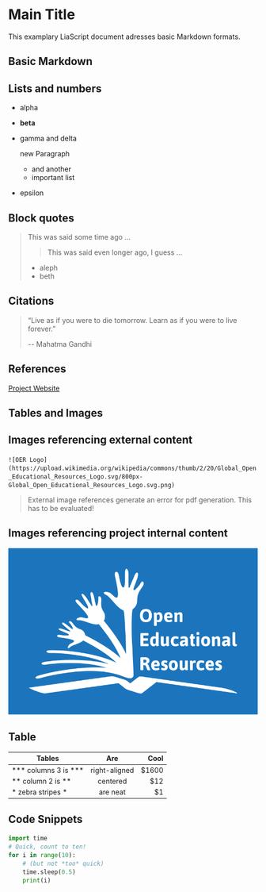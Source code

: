 <!--
author:   Your Name

email:    your@mail.org

version:  0.0.1

language: en

narrator: US English Female

comment:  Try to write a short comment about
          your course, multiline is also okay.
-->

# Main Title

This examplary LiaScript document adresses basic Markdown formats.

## Basic Markdown

Lists and numbers
-----------------

* alpha
+ **beta**
- gamma
  and delta

  new Paragraph

  - and another
  - important list

- epsilon

Block quotes
-----------------

> This was said some time ago ...
>
>> This was said even longer ago,
> > I guess ...
>
> * aleph
> * beth

Citations
-----------------
> “Live as if you were to die tomorrow.
> Learn as if you were to live forever.”
>
> -- Mahatma Gandhi

References
-----------------

[Project Website](https://liascript.github.io/)

## Tables and Images

Images referencing external content
-----------------

`![OER Logo](https://upload.wikimedia.org/wikipedia/commons/thumb/2/20/Global_Open_Educational_Resources_Logo.svg/800px-Global_Open_Educational_Resources_Logo.svg.png)`

> External image references generate an error for pdf generation. This has to be evaluated!

Images referencing project internal content
-----------------

![OER Logo](./images/OER_Logo.png)

Table
-----------------

| Tables               |      Are      |  Cool |
| -------------------- |:-------------:| -----:|
| *** columns 3 is *** | right-aligned | $1600 |
| ** column 2 is **    |   centered    |   $12 |
| * zebra stripes *    |   are neat    |    $1 |


## Code Snippets

``` python
import time
# Quick, count to ten!
for i in range(10):
    # (but not *too* quick)
    time.sleep(0.5)
    print(i)
```
